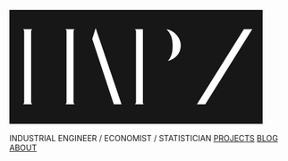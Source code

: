 ![logo](./logo.png)

INDUSTRIAL ENGINEER / ECONOMIST / STATISTICIAN
[PROJECTS](https://h4pz.co/projects) [BLOG](https://h4pz.co/blog/) [ABOUT](https://h4pz.co/about/)
